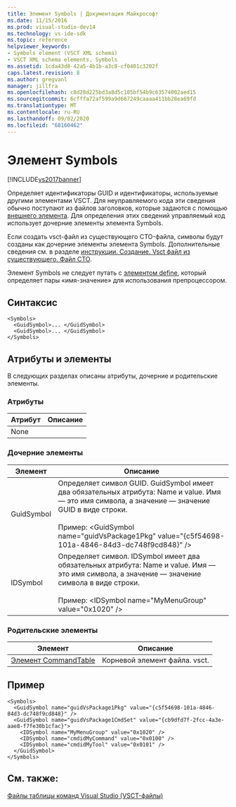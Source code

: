 ```yaml
---
title: Элемент Symbols | Документация Майкрософт
ms.date: 11/15/2016
ms.prod: visual-studio-dev14
ms.technology: vs-ide-sdk
ms.topic: reference
helpviewer_keywords:
- Symbols element (VSCT XML schema)
- VSCT XML schema elements, Symbols
ms.assetid: 1cda43d8-42a5-4b1b-a3c8-cf0401c3202f
caps.latest.revision: 8
ms.author: gregvanl
manager: jillfra
ms.openlocfilehash: c8d28d225bd3a8d5c105bf54b9c63574002aed15
ms.sourcegitcommit: 6cfffa72af599a9d667249caaaa411bb28ea69fd
ms.translationtype: MT
ms.contentlocale: ru-RU
ms.lasthandoff: 09/02/2020
ms.locfileid: "68160462"
---
```

# <a name="symbols-element"></a>Элемент Symbols
[!INCLUDE[vs2017banner](../includes/vs2017banner.md)]

Определяет идентификаторы GUID и идентификаторы, используемые другими элементами VSCT. Для неуправляемого кода эти сведения обычно поступают из файлов заголовков, которые задаются с помощью [внешнего элемента](../extensibility/extern-element.md). Для определения этих сведений управляемый код использует дочерние элементы элемента Symbols.  
  
 Если создать vsct-файл из существующего CTO-файла, символы будут созданы как дочерние элементы элемента Symbols. Дополнительные сведения см. в разделе [инструкции. Создание. Vsct файл из существующего. Файл CTO](../misc/how-to-create-a-dot-vsct-file-from-an-existing-dot-cto-file.md).  
  
 Элемент Symbols не следует путать с [элементом define](../extensibility/define-element.md), который определяет пары «имя-значение» для использования препроцессором.  
  
## <a name="syntax"></a>Синтаксис  
  
```  
<Symbols>  
  <GuidSymbol>... </GuidSymbol>  
  <GuidSymbol>... </GuidSymbol>  
</Symbols>  
```  
  
## <a name="attributes-and-elements"></a>Атрибуты и элементы  
 В следующих разделах описаны атрибуты, дочерние и родительские элементы.  
  
### <a name="attributes"></a>Атрибуты  
  
|Атрибут|Описание|  
|---------------|-----------------|  
|None||  
  
### <a name="child-elements"></a>Дочерние элементы  
  
|Элемент|Описание|  
|-------------|-----------------|  
|GuidSymbol|Определяет символ GUID. GuidSymbol имеет два обязательных атрибута: Name и value. Имя — это имя символа, а значение — значение GUID в виде строки.<br /><br /> Пример: \<GuidSymbol name="guidVsPackage1Pkg"   value="{c5f54698-101a-4846-84d3-dc748f9cd848}" />|  
|IDSymbol|Определяет символ. IDSymbol имеет два обязательных атрибута: Name и value. Имя — это имя символа, а значение — значение символа в виде строки.<br /><br /> Пример: \<IDSymbol name="MyMenuGroup" value="0x1020" />|  
  
### <a name="parent-elements"></a>Родительские элементы  
  
|Элемент|Описание|  
|-------------|-----------------|  
|[Элемент CommandTable](../extensibility/commandtable-element.md)|Корневой элемент файла. vsct.|  
  
## <a name="example"></a>Пример  
  
```  
<Symbols>  
  <GuidSymbol name="guidVsPackage1Pkg" value="{c5f54698-101a-4846-84d3-dc748f9cd848}" />  
  <GuidSymbol name="guidVsPackage1CmdSet" value="{cb9dfd7f-2fcc-4a3e-aae8-f7fe30b1cfac}">  
    <IDSymbol name="MyMenuGroup" value="0x1020" />  
    <IDSymbol name="cmdidMyCommand" value="0x0100" />  
    <IDSymbol name="cmdidMyTool" value="0x0101" />  
  </GuidSymbol>  
</Symbols>  
```  
  
## <a name="see-also"></a>См. также:  
 [Файлы таблицы команд Visual Studio (VSCT-файлы)](../extensibility/internals/visual-studio-command-table-dot-vsct-files.md)
